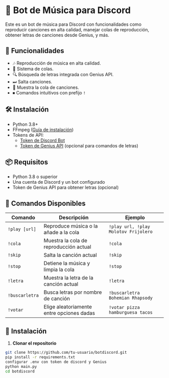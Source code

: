 # 🎵 Bot de Música para Discord

Este es un bot de música para Discord con funcionalidades como reproducir canciones en alta calidad, manejar colas de reproducción, obtener letras de canciones desde Genius, y más.

## 🚀 Funcionalidades

- 🎶 Reproducción de música en alta calidad.  
- 📝 Sistema de colas.  
- 🔍 Búsqueda de letras integrada con Genius API.  
- ⏭ Salta canciones.  
- 📜 Muestra la cola de canciones.  
- ⏹ Comandos intuitivos con prefijo `!`  

## 🛠 Instalación

- Python 3.8+  
- FFmpeg ([Guía de instalación](https://www.youtube.com/watch?v=JR36oH35Fgg))  
- Tokens de API:  
  - [Token de Discord Bot](https://discord.com/developers/applications)  
  - [Token de Genius API](https://genius.com/api-clients) (opcional para comandos de letras)
    
## 📦 Requisitos

- Python 3.8 o superior  
- Una cuenta de Discord y un bot configurado  
- Token de Genius API para obtener letras (opcional)

## 📜 Comandos Disponibles

| Comando         | Descripción                                         | Ejemplo                                 |
|-----------------|-----------------------------------------------------|------------------------------------------|
| `!play [url]`   | Reproduce música o la añade a la cola               | `!play url, !play Molotov Frijolero`     |
| `!cola`         | Muestra la cola de reproducción actual              | `!cola`                                  |
| `!skip`         | Salta la canción actual                             | `!skip`                                  |
| `!stop`         | Detiene la música y limpia la cola                  | `!stop`                                  |
| `!letra`        | Muestra la letra de la canción actual               | `!letra`                                 |
| `!buscarletra`  | Busca letras por nombre de canción                  | `!buscarletra Bohemian Rhapsody`         |
| `!votar`        | Elige aleatoriamente entre opciones dadas           | `!votar pizza hamburguesa tacos`         |


## 🔧 Instalación

1. **Clonar el repositorio**

```bash
git clone https://github.com/tu-usuario/botdiscord.git
pip install -r requirements.txt
configurar .env con token de discord y Genius
python main.py
cd botdiscord
